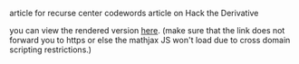 article for recurse center codewords article on Hack the Derivative

you can view the rendered version [here](http://cdn.rawgit.com/eriktaubeneck/hack-the-derivative-codewords/master/index.html). (make sure that the link does not forward you to https or else the mathjax JS won't load due to cross domain scripting restrictions.)
